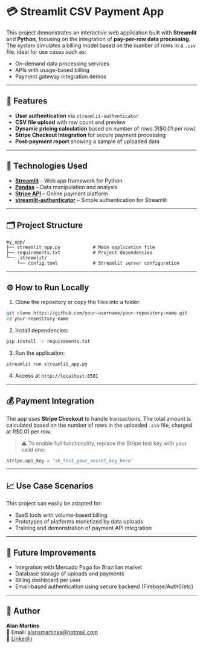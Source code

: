 # 💳 Streamlit CSV Payment App

This project demonstrates an interactive web application built with **Streamlit** and **Python**, focusing on the integration of **pay-per-row data processing**. The system simulates a billing model based on the number of rows in a `.csv` file, ideal for use cases such as:

- On-demand data processing services  
- APIs with usage-based billing  
- Payment gateway integration demos  

---

## 🚀 Features

- **User authentication** via `streamlit-authenticator`
- **CSV file upload** with row count and preview
- **Dynamic pricing calculation** based on number of rows (R$0.01 per row)
- **Stripe Checkout integration** for secure payment processing
- **Post-payment report** showing a sample of uploaded data

---

## 🧠 Technologies Used

- **[Streamlit](https://streamlit.io/)** – Web app framework for Python
- **[Pandas](https://pandas.pydata.org/)** – Data manipulation and analysis
- **[Stripe API](https://stripe.com/docs/api)** – Online payment platform
- **[streamlit-authenticator](https://github.com/mkhorasani/Streamlit-Authenticator)** – Simple authentication for Streamlit

---

## 🗂️ Project Structure

```
my_app/
├── streamlit_app.py            # Main application file
├── requirements.txt            # Project dependencies
└── .streamlit/
    └── config.toml             # Streamlit server configuration
```

---

## ⚙️ How to Run Locally

1. Clone the repository or copy the files into a folder:

```bash
git clone https://github.com/your-username/your-repository-name.git
cd your-repository-name
```

2. Install dependencies:

```bash
pip install -r requirements.txt
```

3. Run the application:

```bash
streamlit run streamlit_app.py
```

4. Access at `http://localhost:8501`

---

## 💰 Payment Integration

The app uses **Stripe Checkout** to handle transactions. The total amount is calculated based on the number of rows in the uploaded `.csv` file, charged at R$0.01 per row.

> ⚠️ To enable full functionality, replace the Stripe test key with your valid one:
```python
stripe.api_key = 'sk_test_your_secret_key_here'
```

---

## 📈 Use Case Scenarios

This project can easily be adapted for:

- SaaS tools with volume-based billing
- Prototypes of platforms monetized by data uploads
- Training and demonstration of payment API integration

---

## 📌 Future Improvements

- Integration with Mercado Pago for Brazilian market
- Database storage of uploads and payments
- Billing dashboard per user
- Email-based authentication using secure backend (Firebase/Auth0/etc)

---

## 👤 Author

**Alan Martins**  
📧 Email: alansmartinss@hotmail.com   
🔗 [LinkedIn](https://www.linkedin.com/in/alansmartinss)